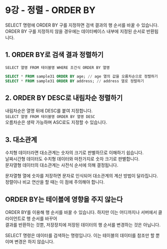 # 9강 - 정렬 - ORDER BY
SELECT 명령에 ORDER BY 구를 지정하면 검색 결과의 행 순서를 바꿀 수 있습니다.  
ORDER BY 구를 지정하지 않을 경우에는 데이터베이스 내부에 지정된 순서로 반환됩니다.  
  
## 1. ORDER BY로 검색 결과 정렬하기
`SELECT 열명 FROM 테이블명 WHERE 조건식 ORDER BY 열명`  
```SQL
SELECT * FROM sample31 ORDER BY age; // age 열의 값을 오름차순으로 정렬하기
SELECT * FROM sample31 ORDER BY address; // address 열로 정렬하기
```

## 2. ORDER BY DESC로 내림차순 정렬하기
내림차순은 열명 뒤에 DESC를 붙여 지정합니다.  
`SELECT 열명 FROM 테이블명 ORDER BY 열명 DESC`  
오름차순은 생략 가능하며 ASC로도 지정할 수 있습니다.  
  
## 3. 대소관계
수치형 데이터라면 대소관계는 숫자의 크기로 판별하므로 이해하기 쉽습니다.  
날짜시간형 데이터도 수치형 데이터와 마찬가지로 숫자 크기로 판별합니다.  
문자열형 데이터의 대소관계는 사전식 순서에 의해 결정됩니다.  
  
문자열형 열에 숫자를 저장하면 문자로 인식되어 대소관계의 계산 방법이 달라집니다.  
정렬이나 비교 연산을 할 때는 이 점에 주의해야 합니다.  
  
## ORDER BY는 테이블에 영향을 주지 않는다
ORDER BY를 이용해 행 순서를 바꿀 수 있습니다. 하지만 이는 어디까지나 서버에서 클라이언트로 행 순서를 바꾸어  
결과를 반환하는 것뿐, 저장장치에 저장된 데이터의 행 순서를 변경하는 것은 아닙니다.  
  
SELECT 명령은 데이터를 검색하는 명령입니다. 이는 테이블의 데이터를 참조만 할 뿐이며 변경은 하지 않습니다.  
  